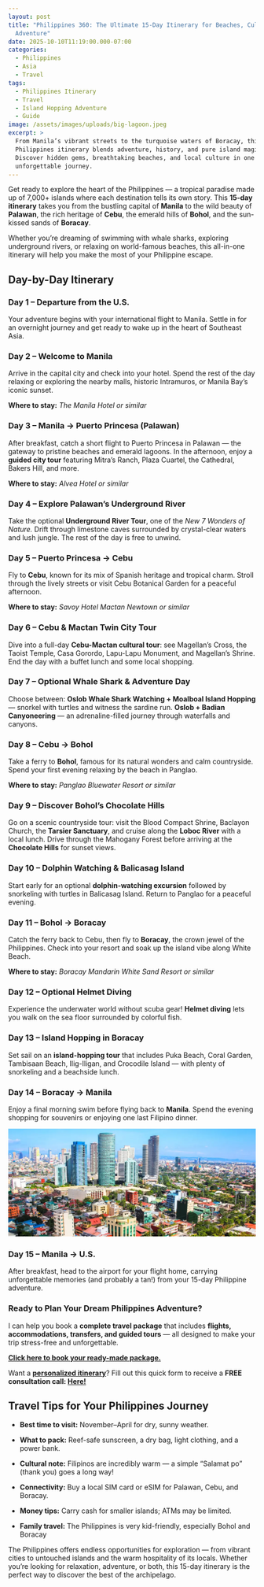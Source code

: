 ```yaml
---
layout: post
title: "Philippines 360: The Ultimate 15-Day Itinerary for Beaches, Culture &
  Adventure"
date: 2025-10-10T11:19:00.000-07:00
categories:
  - Philippines
  - Asia
  - Travel
tags:
  - Philippines Itinerary
  - Travel
  - Island Hopping Adventure
  - Guide
image: /assets/images/uploads/big-lagoon.jpeg
excerpt: >
  From Manila’s vibrant streets to the turquoise waters of Boracay, this 15-day
  Philippines itinerary blends adventure, history, and pure island magic.
  Discover hidden gems, breathtaking beaches, and local culture in one
  unforgettable journey.
---
```

Get ready to explore the heart of the Philippines — a tropical paradise made up of 7,000+ islands where each destination tells its own story. This **15-day itinerary** takes you from the bustling capital of **Manila** to the wild beauty of **Palawan**, the rich heritage of **Cebu**, the emerald hills of **Bohol**, and the sun-kissed sands of **Boracay**.

Whether you’re dreaming of swimming with whale sharks, exploring underground rivers, or relaxing on world-famous beaches, this all-in-one itinerary will help you make the most of your Philippine escape.

## **Day-by-Day Itinerary**

### **Day 1 – Departure from the U.S.**

Your adventure begins with your international flight to Manila. Settle in for an overnight journey and get ready to wake up in the heart of Southeast Asia.

### **Day 2 – Welcome to Manila**

Arrive in the capital city and check into your hotel. Spend the rest of the day relaxing or exploring the nearby malls, historic Intramuros, or Manila Bay’s iconic sunset.

**Where to stay:** *The Manila Hotel or similar*

### **Day 3 – Manila → Puerto Princesa (Palawan)**

After breakfast, catch a short flight to Puerto Princesa in Palawan — the gateway to pristine beaches and emerald lagoons. In the afternoon, enjoy a **guided city tour** featuring Mitra’s Ranch, Plaza Cuartel, the Cathedral, Bakers Hill, and more.

**Where to stay:** *Alvea Hotel or similar*

### **Day 4 – Explore Palawan’s Underground River**

Take the optional **Underground River Tour**, one of the *New 7 Wonders of Nature.* Drift through limestone caves surrounded by crystal-clear waters and lush jungle. The rest of the day is free to unwind.

### **Day 5 – Puerto Princesa → Cebu**

Fly to **Cebu**, known for its mix of Spanish heritage and tropical charm. Stroll through the lively streets or visit Cebu Botanical Garden for a peaceful afternoon.

**Where to stay:** *Savoy Hotel Mactan Newtown or similar*

### **Day 6 – Cebu & Mactan Twin City Tour**

Dive into a full-day **Cebu-Mactan cultural tour**: see Magellan’s Cross, the Taoist Temple, Casa Gorordo, Lapu-Lapu Monument, and Magellan’s Shrine. End the day with a buffet lunch and some local shopping.

### **Day 7 – Optional Whale Shark & Adventure Day**

Choose between:
 **Oslob Whale Shark Watching + Moalboal Island Hopping** — snorkel with turtles and witness the sardine run.
 **Oslob + Badian Canyoneering** — an adrenaline-filled journey through waterfalls and canyons.

### **Day 8 – Cebu → Bohol**

Take a ferry to **Bohol**, famous for its natural wonders and calm countryside. Spend your first evening relaxing by the beach in Panglao.

**Where to stay:** *Panglao Bluewater Resort or similar*

### **Day 9 – Discover Bohol’s Chocolate Hills**

Go on a scenic countryside tour: visit the Blood Compact Shrine, Baclayon Church, the **Tarsier Sanctuary**, and cruise along the **Loboc River** with a local lunch. Drive through the Mahogany Forest before arriving at the **Chocolate Hills** for sunset views.

### **Day 10 – Dolphin Watching & Balicasag Island**

Start early for an optional **dolphin-watching excursion** followed by snorkeling with turtles in Balicasag Island. Return to Panglao for a peaceful evening.

### **Day 11 – Bohol → Boracay**

Catch the ferry back to Cebu, then fly to **Boracay**, the crown jewel of the Philippines. Check into your resort and soak up the island vibe along White Beach.

**Where to stay:** *Boracay Mandarin White Sand Resort or similar*

### **Day 12 – Optional Helmet Diving**

Experience the underwater world without scuba gear! **Helmet diving** lets you walk on the sea floor surrounded by colorful fish.

### **Day 13 – Island Hopping in Boracay**

Set sail on an **island-hopping tour** that includes Puka Beach, Coral Garden, Tambisaan Beach, Ilig-Iligan, and Crocodile Island — with plenty of snorkeling and a beachside lunch.

### **Day 14 – Boracay → Manila**

Enjoy a final morning swim before flying back to **Manila**. Spend the evening shopping for souvenirs or enjoying one last Filipino dinner.

![](/assets/images/uploads/manila.jpeg)

### **Day 15 – Manila → U.S.**

After breakfast, head to the airport for your flight home, carrying unforgettable memories (and probably a tan!) from your 15-day Philippine adventure.

### **Ready to Plan Your Dream Philippines Adventure?**

I can help you book a **complete travel package** that includes **flights, accommodations, transfers, and guided tours** — all designed to make your trip stress-free and unforgettable.

**[Click here to book your ready-made package.](https://www.exoticca.com/us/tours/asia/16322-philippines-360-beaches-jungles-history?advisor_token=soukeyna-traoredia-0195b832-d5eb-7350-a7a0-e70acf9266a0)**

Want a **[personalized itinerary](https://forms.gle/5Y3TEaeoFUTgQyiP9)**? Fill out this quick form to receive a **FREE consultation call: [Here!](https://forms.gle/5Y3TEaeoFUTgQyiP9)**[](https://forms.gle/5Y3TEaeoFUTgQyiP9)

## **Travel Tips for Your Philippines Journey**

* **Best time to visit:** November–April for dry, sunny weather.

* **What to pack:** Reef-safe sunscreen, a dry bag, light clothing, and a power bank.

* **Cultural note:** Filipinos are incredibly warm — a simple “Salamat po” (thank you) goes a long way!

* **Connectivity:** Buy a local SIM card or eSIM for Palawan, Cebu, and Boracay.

* **Money tips:** Carry cash for smaller islands; ATMs may be limited.

* **Family travel:** The Philippines is very kid-friendly, especially Bohol and Boracay

The Philippines offers endless opportunities for exploration — from vibrant cities to untouched islands and the warm hospitality of its locals. Whether you’re looking for relaxation, adventure, or both, this 15-day itinerary is the perfect way to discover the best of the archipelago.
